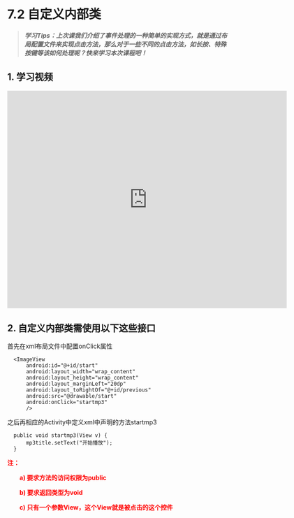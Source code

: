 # 7.2 自定义内部类

>##### 学习Tips：上次课我们介绍了事件处理的一种简单的实现方式，就是通过布局配置文件来实现点击方法，那么对于一些不同的点击方法，如长按、特殊按键等该如何处理呢？快来学习本次课程吧！

## 1. 学习视频

<iframe frameborder="0" width="640" height="498" src="https://v.qq.com/iframe/player.html?vid=z0180bhmznp&tiny=0&auto=0" allowfullscreen></iframe>

## 2. 自定义内部类需使用以下这些接口

首先在xml布局文件中配置onClick属性

```
  <ImageView 
      android:id="@+id/start"
      android:layout_width="wrap_content"
      android:layout_height="wrap_content"
      android:layout_marginLeft="20dp"
      android:layout_toRightOf="@+id/previous"
      android:src="@drawable/start"
      android:onClick="startmp3"
      />
```

之后再相应的Activity中定义xml中声明的方法startmp3

```
  public void startmp3(View v) {
      mp3title.setText("开始播放");
  }
```

<B><font color="#FF0000">注：</font></B>

　　<B><font color="#FF0000">a) 要求方法的访问权限为public</font></B>
  
　　<B><font color="#FF0000">b) 要求返回类型为void</font></B>

　　<B><font color="#FF0000">c) 只有一个参数View，这个View就是被点击的这个控件</font></B>